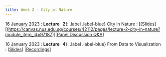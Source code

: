 ```yaml
---
title: Week 2 - City in Nature
---
```


16 January 2023
: **Lecture &nbsp; 2**{: .label .label-blue} City in Nature
  : [[Slides][(https://canvas.nus.edu.sg/courses/42112/pages/lecture-2-city-in-nature?module_item_id=97187)][[Panel Discussion Q&A](https://canvas.nus.edu.sg/courses/42112/discussion_topics/27406?module_item_id=97460)]

16 January 2023
: **Lecture &nbsp; 4**{: .label .label-blue} From Data to Visualization
  : [[Slides](https://canvas.nus.edu.sg/courses/42112/pages/lecture-2-city-in-nature?module_item_id=97187)] [[Recordings](https://canvas.nus.edu.sg/courses/42112/discussion_topics/27406?module_item_id=97460)]
